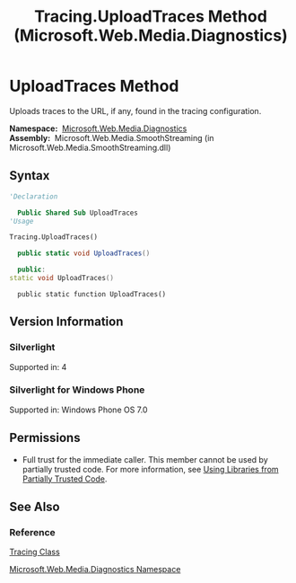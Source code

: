 ﻿---
title: Tracing.UploadTraces Method  (Microsoft.Web.Media.Diagnostics)
TOCTitle: UploadTraces Method
ms:assetid: M:Microsoft.Web.Media.Diagnostics.Tracing.UploadTraces
ms:mtpsurl: https://msdn.microsoft.com/en-us/library/microsoft.web.media.diagnostics.tracing.uploadtraces(v=VS.90)
ms:contentKeyID: 23961257
ms.date: 05/02/2012
mtps_version: v=VS.90
f1_keywords:
- Microsoft.Web.Media.Diagnostics.Tracing.UploadTraces
dev_langs:
- csharp
- jscript
- vb
- cpp
api_location:
- Microsoft.Web.Media.SmoothStreaming.dll
api_name:
- Microsoft.Web.Media.Diagnostics.Tracing.UploadTraces
api_type:
- Managed
topic_type:
- apiref
- kbSyntax
product_family_name: VS
ROBOTS: INDEX,FOLLOW
---

# UploadTraces Method

Uploads traces to the URL, if any, found in the tracing configuration.

**Namespace:**  [Microsoft.Web.Media.Diagnostics](microsoft-web-media-diagnostics-namespace_1.md)  
**Assembly:**  Microsoft.Web.Media.SmoothStreaming (in Microsoft.Web.Media.SmoothStreaming.dll)

## Syntax

```vb
'Declaration

  Public Shared Sub UploadTraces
'Usage

Tracing.UploadTraces()
```

```csharp
  public static void UploadTraces()
```

```cpp
  public:
static void UploadTraces()
```

```jscript
  public static function UploadTraces()
```

## Version Information

### Silverlight

Supported in: 4  

### Silverlight for Windows Phone

Supported in: Windows Phone OS 7.0  

## Permissions

  - Full trust for the immediate caller. This member cannot be used by partially trusted code. For more information, see [Using Libraries from Partially Trusted Code](https://msdn.microsoft.com/library/8skskf63).

## See Also

### Reference

[Tracing Class](tracing-class-microsoft-web-media-diagnostics_1.md)

[Microsoft.Web.Media.Diagnostics Namespace](microsoft-web-media-diagnostics-namespace_1.md)

